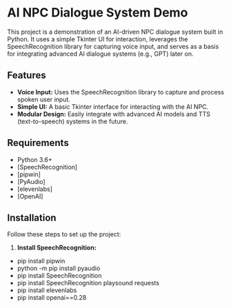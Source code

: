 # AI NPC Dialogue System Demo

This project is a demonstration of an AI-driven NPC dialogue system built in Python. It uses a simple Tkinter UI for interaction, leverages the SpeechRecognition library for capturing voice input, and serves as a basis for integrating advanced AI dialogue systems (e.g., GPT) later on.

## Features

- **Voice Input:** Uses the SpeechRecognition library to capture and process spoken user input.
- **Simple UI:** A basic Tkinter interface for interacting with the AI NPC.
- **Modular Design:** Easily integrate with advanced AI models and TTS (text-to-speech) systems in the future.

## Requirements

- Python 3.6+
- [SpeechRecognition]
- [pipwin]
- [PyAudio]
- [elevenlabs]
- [OpenAI]

## Installation

Follow these steps to set up the project:

1. **Install SpeechRecognition:**
- pip install pipwin
- python -m pip install pyaudio
- pip install SpeechRecognition
- pip install SpeechRecognition playsound requests
- pip install elevenlabs
- pip install openai==0.28
